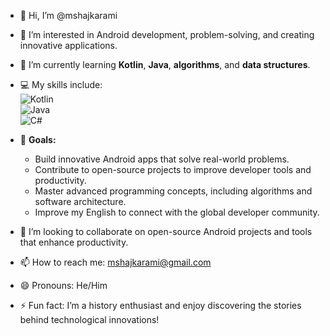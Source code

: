 - 👋 Hi, I’m @mshajkarami  
- 👀 I’m interested in Android development, problem-solving, and creating innovative applications.  
- 🌱 I’m currently learning **Kotlin**, **Java**, **algorithms**, and **data structures**.  
- 💻 My skills include:  
  ![Kotlin](https://img.shields.io/badge/Kotlin-%230095D5.svg?style=for-the-badge&logo=kotlin&logoColor=white)  
  ![Java](https://img.shields.io/badge/Java-%23ED8B00.svg?style=for-the-badge&logo=java&logoColor=white)  
  ![C#](https://img.shields.io/badge/C%23-%23239120.svg?style=for-the-badge&logo=c-sharp&logoColor=white)  

- 🎯 **Goals:**  
  - Build innovative Android apps that solve real-world problems.  
  - Contribute to open-source projects to improve developer tools and productivity.  
  - Master advanced programming concepts, including algorithms and software architecture.  
  - Improve my English to connect with the global developer community.  

- 💞️ I’m looking to collaborate on open-source Android projects and tools that enhance productivity.  
- 📫 How to reach me: mshajkarami@gmail.com  
- 😄 Pronouns: He/Him  
- ⚡ Fun fact: I’m a history enthusiast and enjoy discovering the stories behind technological innovations!  

<!---
mshajkarami/mshajkarami is a ✨ special ✨ repository because its `README.md` (this file) appears on your GitHub profile.
You can click the Preview link to take a look at your changes.
--->
